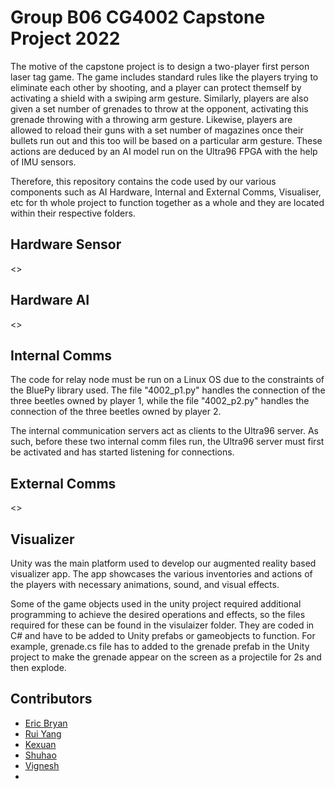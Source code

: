 
# Group B06 CG4002 Capstone Project 2022

The motive of the capstone project is to design a two-player first person laser tag game. The game includes standard rules like the players trying to eliminate each other by shooting, and a player can protect themself by activating a shield with a swiping arm gesture. Similarly, players are also given a set number of grenades to throw at the opponent, activating this grenade throwing with a throwing arm gesture. Likewise, players are allowed to reload their guns with a set number of magazines once their bullets run out and this too will be based on a particular arm gesture. These actions are deduced by an AI model run on the Ultra96 FPGA with the help of IMU sensors.

Therefore, this repository contains the code used by our various components such as AI Hardware, Internal and External Comms, Visualiser, etc for th whole project to function together as a whole and they are located within their respective folders.

## Hardware Sensor

<>

## Hardware AI

<>

## Internal Comms

The code for relay node must be run on a Linux OS due to the constraints of the BluePy library used. The file "4002_p1.py" handles the connection of the three beetles owned by player 1, while the file "4002_p2.py" handles the connection of the three beetles owned by player 2. 

The internal communication servers act as clients to the Ultra96 server. As such, before these two internal comm files run, the Ultra96 server must first be activated and has started listening for connections. 

## External Comms

<>

## Visualizer

Unity was the main platform used to develop our augmented reality based visualizer app. The app showcases the various inventories and actions of the players with necessary animations, sound, and visual effects.

Some of the game objects used in the unity project required additional programming to achieve the desired operations and effects, so the files required for these can be found in the visulaizer folder. They are coded in C# and have to be added to Unity prefabs or gameobjects to function. For example, grenade.cs file has to added to the grenade prefab in the Unity project to make the grenade appear on the screen as a projectile for 2s and then explode.

## Contributors

* [Eric Bryan](https://github.com/EricBryann)
* [Rui Yang](https://github.com/tryyang2001)
* [Kexuan](https://github.com/Cocokkkk)
* [Shuhao](https://github.com/Rye98)
* [Vignesh](https://github.com/KVignesh122)
*

